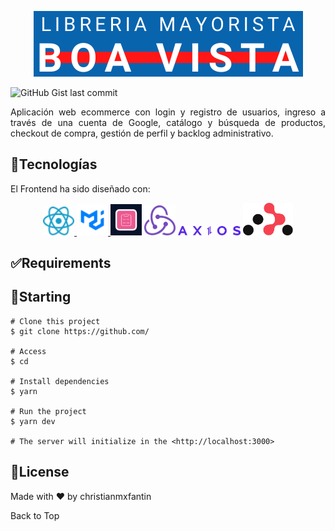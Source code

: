 <div style="background: cream">
<p align="center">
  <img src="assets/images/logo.png" alt="Logotipo del Ecommerce">
</p>

![GitHub Gist last commit](https://img.shields.io/github/gist/last-commit/:gistId)

<p style="text-align: justify;">Aplicación web ecommerce con login y registro de usuarios, ingreso a través de una cuenta de Google, catálogo y búsqueda de productos, checkout de compra, gestión de perfil y backlog administrativo.</p>

<h2 >🚀Tecnologías</h2>
<p style="text-align: justify;">El Frontend ha sido diseñado con: </p>

<p align="center">
  <a href="https://es.react.dev/">
    <img src="assets/images/react.svg" alt="Logotipo de React" style="width: 50px">
  </a>
  <a href="https://mui.com/">
    <img src="assets/images/mui.png" alt="Logotipo de Material UI" style="width: 50px">
  </a>
  <img src="assets/images/react-hook-form.png" alt="Logotipo de React Hook Form" style="width: 50px">
  <img src="assets/images/redux-toolkit.png" alt="Logotipo de Redux Toolkit" style="width: 50px">
  <img src="assets/images/axios.png" alt="Logotipo de Axios" style="width: 100px">
  <img src="assets/images/react-router.png" alt="Logotipo de React Router" style="width: 80px">
</p>

<h2>✅Requirements</h2>

<h2>🏁Starting</h2>

```
# Clone this project
$ git clone https://github.com/

# Access
$ cd

# Install dependencies
$ yarn

# Run the project
$ yarn dev

# The server will initialize in the <http://localhost:3000>
```

<h2>📝License</h2>
Made with ❤️ by christianmxfantin

<p></p>

<a>Back to Top</a>

</div>

